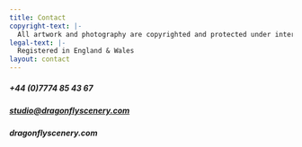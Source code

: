 ```yaml
---
title: Contact
copyright-text: |-
  All artwork and photography are copyrighted and protected under international copyright laws. Artwork may not be reproduced in any form, stored, or manipulated without prior written permission from Dragonfly Scenery Ltd and the copyright holders.
legal-text: |-
  Registered in England & Wales
layout: contact
---
```


##### +44 (0)7774 85 43 67  

##### studio@dragonflyscenery.com  

##### dragonflyscenery.com  

